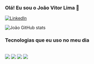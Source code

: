 ### Olá! Eu sou o João Vitor Lima 👋

[![LinkedIn](https://img.shields.io/badge/LinkedIn-0077B5?style=for-the-badge&logo=linkedin&logoColor=white)](https://https://www.linkedin.com/in/jo%C3%A3o-vitor-lima-santos-4aa545220/)


![João GitHub stats](https://github-readme-stats.vercel.app/api?username=JVitor21&show_icons=true&theme=dracula)

### Tecnologias que eu uso no meu dia

<div style="display: inline_block"><br/>
    <img align="center" olt="html5" src="https://img.shields.io/badge/Python-3776AB?style=for-the-badge&logo=python&logoColor=white"/>
    <img align="center" olt="html5" src="https://img.shields.io/badge/Flask-000000?style=for-the-badge&logo=flask&logoColor=white"/>
    <img align="center" olt="html5" src="https://img.shields.io/badge/PostgreSQL-316192?style=for-the-badge&logo=postgresql&logoColor=white"/>
    <img align="center" olt="html5" src="https://img.shields.io/badge/MySQL-00000F?style=for-the-badge&logo=mysql&logoColor=white"/>
</div>
